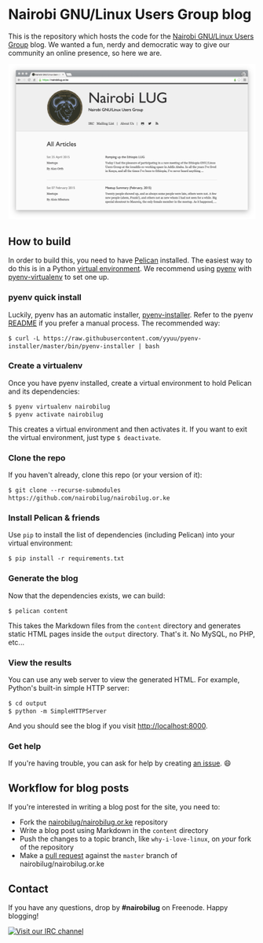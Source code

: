 # Nairobi GNU/Linux Users Group blog

This is the repository which hosts the code for the [Nairobi GNU/Linux Users Group](https://nairobilug.or.ke) blog. We wanted a fun, nerdy and democratic way to give our community an online presence, so here we are.

![Screenshot](/screenshot@2x.png?raw=true "Screenshot")

## How to build

In order to build this, you need to have [Pelican](http://getpelican.com/) installed. The easiest way to do this is in a Python [virtual environment](http://docs.python-guide.org/en/latest/dev/virtualenvs/). We recommend using [pyenv](https://github.com/yyuu/pyenv) with [pyenv-virtualenv](https://github.com/yyuu/pyenv-virtualenv) to set one up.

### pyenv quick install

Luckily, pyenv has an automatic installer, [pyenv-installer](https://github.com/yyuu/pyenv-installer). Refer to the pyenv [README](https://github.com/yyuu/pyenv#installation) if you prefer a manual process. The recommended way:

    $ curl -L https://raw.githubusercontent.com/yyuu/pyenv-installer/master/bin/pyenv-installer | bash

### Create a virtualenv

Once you have pyenv installed, create a virtual environment to hold Pelican and its dependencies:

    $ pyenv virtualenv nairobilug
    $ pyenv activate nairobilug

This creates a virtual environment and then activates it. If you want to exit the virtual environment, just type `$ deactivate`.

### Clone the repo

If you haven't already, clone this repo (or your version of it):

    $ git clone --recurse-submodules https://github.com/nairobilug/nairobilug.or.ke

### Install Pelican & friends

Use `pip` to install the list of dependencies (including Pelican) into your virtual environment:

    $ pip install -r requirements.txt

### Generate the blog

Now that the dependencies exists, we can build:

    $ pelican content

This takes the Markdown files from the `content` directory and generates static HTML pages inside the `output` directory. That's it. No MySQL, no PHP, etc...

### View the results

You can use any web server to view the generated HTML. For example, Python's built-in simple HTTP server:

    $ cd output
    $ python -m SimpleHTTPServer

And you should see the blog if you visit [http://localhost:8000](http://localhost:8000).

### Get help

If you're having trouble, you can ask for help by creating [an issue](https://github.com/nairobilug/nairobilug.or.ke/issues/new). :smile:

## Workflow for blog posts

If you're interested in writing a blog post for the site, you need to:

  - Fork the [nairobilug/nairobilug.or.ke](http://github.com/nairobilug/nairobilug.or.ke) repository
  - Write a blog post using Markdown in the `content` directory
  - Push the changes to a topic branch, like `why-i-love-linux`, on *your* fork of the repository
  - Make a [pull request](https://help.github.com/articles/using-pull-requests/) against the `master` branch of nairobilug/nairobilug.or.ke

## Contact

If you have any questions, drop by **#nairobilug** on Freenode. Happy blogging!

[![Visit our IRC channel](https://kiwiirc.com/buttons/irc.freenode.net/nairobilug.png)](https://kiwiirc.com/client/irc.freenode.net/#nairobilug)
